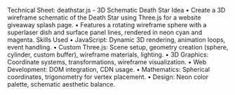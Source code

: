 Technical Sheet: deathstar.js - 3D Schematic Death Star
Idea
•	Create a 3D wireframe schematic of the Death Star using Three.js for a website giveaway splash page.
•	Features a rotating wireframe sphere with a superlaser dish and surface panel lines, rendered in neon cyan and magenta.
Skills Used
•	JavaScript: Dynamic 3D rendering, animation loops, event handling.
•	Custom Three.js: Scene setup, geometry creation (sphere, cylinder, custom buffer), wireframe materials, lighting.
•	3D Graphics: Coordinate systems, transformations, wireframe visualization.
•	Web Development: DOM integration, CDN usage.
•	Mathematics: Spherical coordinates, trigonometry for vertex placement.
•	Design: Neon color palette, schematic aesthetic balance.
